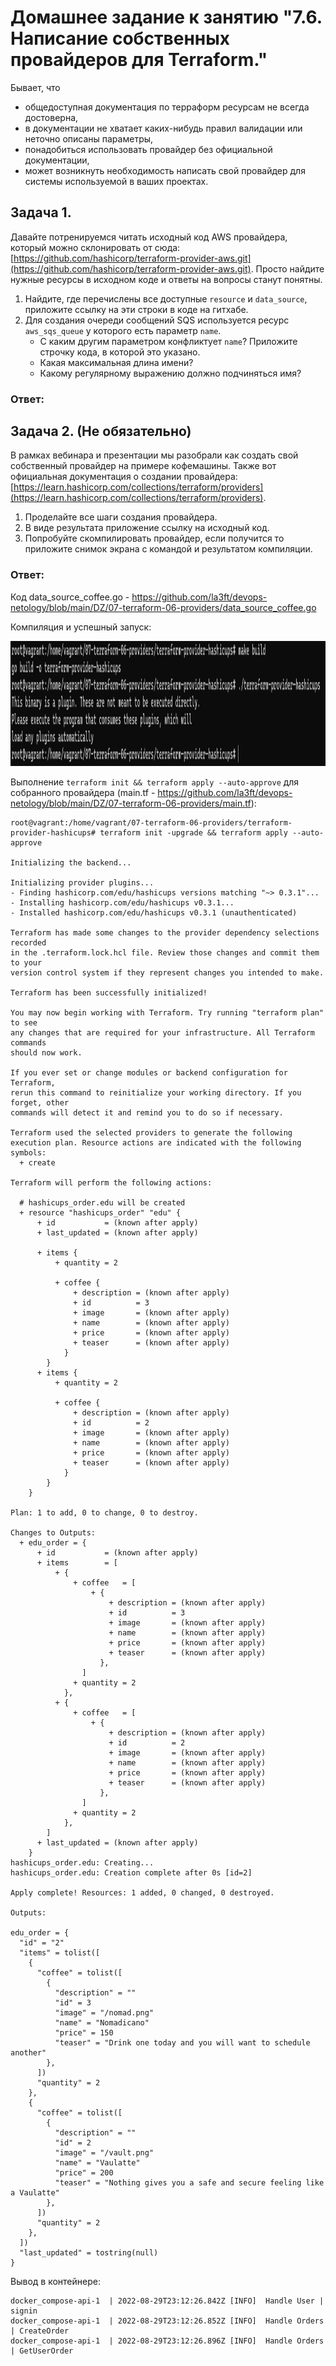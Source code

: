 # Домашнее задание к занятию "7.6. Написание собственных провайдеров для Terraform."

Бывает, что 
* общедоступная документация по терраформ ресурсам не всегда достоверна,
* в документации не хватает каких-нибудь правил валидации или неточно описаны параметры,
* понадобиться использовать провайдер без официальной документации,
* может возникнуть необходимость написать свой провайдер для системы используемой в ваших проектах.   

## Задача 1. 
Давайте потренируемся читать исходный код AWS провайдера, который можно склонировать от сюда: 
[https://github.com/hashicorp/terraform-provider-aws.git](https://github.com/hashicorp/terraform-provider-aws.git).
Просто найдите нужные ресурсы в исходном коде и ответы на вопросы станут понятны.  


1. Найдите, где перечислены все доступные `resource` и `data_source`, приложите ссылку на эти строки в коде на 
гитхабе.   
1. Для создания очереди сообщений SQS используется ресурс `aws_sqs_queue` у которого есть параметр `name`. 
    * С каким другим параметром конфликтует `name`? Приложите строчку кода, в которой это указано.
    * Какая максимальная длина имени? 
    * Какому регулярному выражению должно подчиняться имя? 
    
### Ответ:



## Задача 2. (Не обязательно) 
В рамках вебинара и презентации мы разобрали как создать свой собственный провайдер на примере кофемашины. 
Также вот официальная документация о создании провайдера: 
[https://learn.hashicorp.com/collections/terraform/providers](https://learn.hashicorp.com/collections/terraform/providers).

1. Проделайте все шаги создания провайдера.
2. В виде результата приложение ссылку на исходный код.
3. Попробуйте скомпилировать провайдер, если получится то приложите снимок экрана с командой и результатом компиляции.   

### Ответ:
Код data_source_coffee.go - https://github.com/la3ft/devops-netology/blob/main/DZ/07-terraform-06-providers/data_source_coffee.go  

Компиляция и успешный запуск: 
<p align="center">
  <img width="1000" height="200" src="./assets/provider-build.png">
</p>  

Выполнение `terraform init && terraform apply --auto-approve` для собранного провайдера (main.tf - https://github.com/la3ft/devops-netology/blob/main/DZ/07-terraform-06-providers/main.tf):
```
root@vagrant:/home/vagrant/07-terraform-06-providers/terraform-provider-hashicups# terraform init -upgrade && terraform apply --auto-approve

Initializing the backend...

Initializing provider plugins...
- Finding hashicorp.com/edu/hashicups versions matching "~> 0.3.1"...
- Installing hashicorp.com/edu/hashicups v0.3.1...
- Installed hashicorp.com/edu/hashicups v0.3.1 (unauthenticated)

Terraform has made some changes to the provider dependency selections recorded
in the .terraform.lock.hcl file. Review those changes and commit them to your
version control system if they represent changes you intended to make.

Terraform has been successfully initialized!

You may now begin working with Terraform. Try running "terraform plan" to see
any changes that are required for your infrastructure. All Terraform commands
should now work.

If you ever set or change modules or backend configuration for Terraform,
rerun this command to reinitialize your working directory. If you forget, other
commands will detect it and remind you to do so if necessary.

Terraform used the selected providers to generate the following execution plan. Resource actions are indicated with the following symbols:
  + create

Terraform will perform the following actions:

  # hashicups_order.edu will be created
  + resource "hashicups_order" "edu" {
      + id           = (known after apply)
      + last_updated = (known after apply)

      + items {
          + quantity = 2

          + coffee {
              + description = (known after apply)
              + id          = 3
              + image       = (known after apply)
              + name        = (known after apply)
              + price       = (known after apply)
              + teaser      = (known after apply)
            }
        }
      + items {
          + quantity = 2

          + coffee {
              + description = (known after apply)
              + id          = 2
              + image       = (known after apply)
              + name        = (known after apply)
              + price       = (known after apply)
              + teaser      = (known after apply)
            }
        }
    }

Plan: 1 to add, 0 to change, 0 to destroy.

Changes to Outputs:
  + edu_order = {
      + id           = (known after apply)
      + items        = [
          + {
              + coffee   = [
                  + {
                      + description = (known after apply)
                      + id          = 3
                      + image       = (known after apply)
                      + name        = (known after apply)
                      + price       = (known after apply)
                      + teaser      = (known after apply)
                    },
                ]
              + quantity = 2
            },
          + {
              + coffee   = [
                  + {
                      + description = (known after apply)
                      + id          = 2
                      + image       = (known after apply)
                      + name        = (known after apply)
                      + price       = (known after apply)
                      + teaser      = (known after apply)
                    },
                ]
              + quantity = 2
            },
        ]
      + last_updated = (known after apply)
    }
hashicups_order.edu: Creating...
hashicups_order.edu: Creation complete after 0s [id=2]

Apply complete! Resources: 1 added, 0 changed, 0 destroyed.

Outputs:

edu_order = {
  "id" = "2"
  "items" = tolist([
    {
      "coffee" = tolist([
        {
          "description" = ""
          "id" = 3
          "image" = "/nomad.png"
          "name" = "Nomadicano"
          "price" = 150
          "teaser" = "Drink one today and you will want to schedule another"
        },
      ])
      "quantity" = 2
    },
    {
      "coffee" = tolist([
        {
          "description" = ""
          "id" = 2
          "image" = "/vault.png"
          "name" = "Vaulatte"
          "price" = 200
          "teaser" = "Nothing gives you a safe and secure feeling like a Vaulatte"
        },
      ])
      "quantity" = 2
    },
  ])
  "last_updated" = tostring(null)
}
```
Вывод в контейнере:  
```
docker_compose-api-1  | 2022-08-29T23:12:26.842Z [INFO]  Handle User | signin
docker_compose-api-1  | 2022-08-29T23:12:26.852Z [INFO]  Handle Orders | CreateOrder
docker_compose-api-1  | 2022-08-29T23:12:26.896Z [INFO]  Handle Orders | GetUserOrder
```
